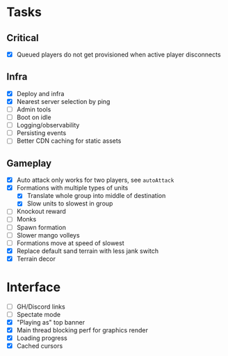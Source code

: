 Tasks
===

## Critical

- [x] Queued players do not get provisioned when active player disconnects

## Infra

- [x] Deploy and infra
- [x] Nearest server selection by ping
- [ ] Admin tools
- [ ] Boot on idle
- [ ] Logging/observability
- [ ] Persisting events
- [ ] Better CDN caching for static assets

## Gameplay

- [x] Auto attack only works for two players, see `autoAttack`
- [x] Formations with multiple types of units
  - [x] Translate whole group into middle of destination
  - [x] Slow units to slowest in group
- [ ] Knockout reward
- [ ] Monks
- [ ] Spawn formation
- [ ] Slower mango volleys
- [ ] Formations move at speed of slowest
- [x] Replace default sand terrain with less jank switch
- [x] Terrain decor

# Interface

- [ ] GH/Discord links
- [ ] Spectate mode
- [x] "Playing as" top banner
- [x] Main thread blocking perf for graphics render
- [x] Loading progress
- [x] Cached cursors
